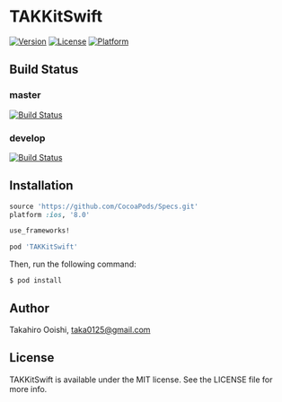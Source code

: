 # TAKKitSwift

[![Version](https://img.shields.io/cocoapods/v/TAKKitSwift.svg?style=flat)](http://cocoadocs.org/docsets/TAKKitSwift)
[![License](https://img.shields.io/cocoapods/l/TAKKitSwift.svg?style=flat)](http://cocoadocs.org/docsets/TAKKitSwift)
[![Platform](https://img.shields.io/cocoapods/p/TAKKitSwift.svg?style=flat)](http://cocoadocs.org/docsets/TAKKitSwift)

## Build Status

### master
[![Build Status](https://travis-ci.org/taka0125/TAKKitSwift.svg?branch=master)](https://travis-ci.org/taka0125/TAKKitSwift)

### develop
[![Build Status](https://travis-ci.org/taka0125/TAKKitSwift.svg?branch=develop)](https://travis-ci.org/taka0125/TAKKitSwift)

## Installation

```ruby
source 'https://github.com/CocoaPods/Specs.git'
platform :ios, '8.0'

use_frameworks!

pod 'TAKKitSwift'
```

Then, run the following command:

```console
$ pod install
```

## Author

Takahiro Ooishi, taka0125@gmail.com

## License

TAKKitSwift is available under the MIT license. See the LICENSE file for more info.
